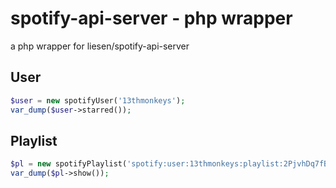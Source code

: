 spotify-api-server - php wrapper
==================================

a php wrapper for liesen/spotify-api-server 

## User
```php
$user = new spotifyUser('13thmonkeys');
var_dump($user->starred());
```

## Playlist
```php
$pl = new spotifyPlaylist('spotify:user:13thmonkeys:playlist:2PjvhDq7fBJOgrSvpyiyvu');
var_dump($pl->show());
```